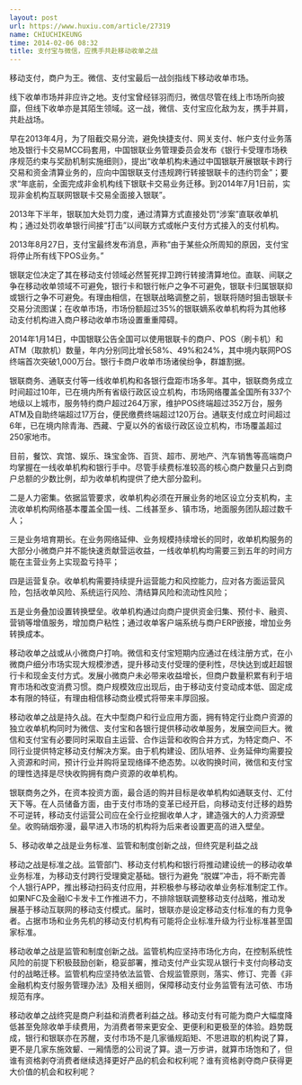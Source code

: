 ```yaml
---
layout: post
url: https://www.huxiu.com/article/27319
name: CHIUCHIKEUNG
time: 2014-02-06 08:32
title: 支付宝与微信，应携手共赴移动收单之战
---
```

移动支付，商户为王。微信、支付宝最后一战剑指线下移动收单市场。

线下收单市场并非应许之地。支付宝曾经铩羽而归，微信尽管在线上市场所向披靡，但线下收单亦是其陌生领域。这一战，微信、支付宝应化敌为友，携手并肩，共赴战场。

早在2013年4月，为了阻截交易分流，避免快捷支付、网关支付、帐户支付业务落地及银行卡交易MCC码套用，中国银联业务管理委员会发布《银行卡受理市场秩序规范约束与奖励机制实施细则》，提出“收单机构未通过中国银联开展银联卡跨行交易和资金清算业务的，应向中国银联支付违规跨行转接银联卡的违约罚金”；要求“年底前，全面完成非金机构线下银联卡交易业务迁移。到2014年7月1日前，实现非金机构互联网银联卡交易全面接入银联”。

2013年下半年，银联加大处罚力度，通过清算方式直接处罚“涉案”直联收单机构；通过处罚收单银行间接“打击”以间联方式或帐户支付方式接入的支付机构。

2013年8月27日，支付宝最终发布消息，声称“由于某些众所周知的原因，支付宝将停止所有线下POS业务。”

银联定位决定了其在移动支付领域必然誓死捍卫跨行转接清算地位。直联、间联之争在移动收单领域不可避免，银行卡和银行帐户之争不可避免，银联卡归属银联抑或银行之争不可避免。有理由相信，在银联战略调整之前，银联将随时狙击银联卡交易分流图谋；在收单市场，市场份额超过35%的银联嫡系收单机构将为其他移动支付机构进入商户移动收单市场设置重重障碍。

2014年1月14日，中国银联公告全国可以使用银联卡的商户、POS（刷卡机）和ATM（取款机）数量，年内分别同比增长58%、49%和24%，其中境内联网POS终端首次突破1,000万台。银行卡商户收单市场诸侯纷争，群雄割据。

银联商务、通联支付等一线收单机构和各银行盘距市场多年。其中，银联商务成立时间超过10年，已在境内所有省级行政区设立机构，市场网络覆盖全国所有337个地级以上城市，服务特约商户超过264万家，维护POS终端超过352万台，服务ATM及自助终端超过17万台，便民缴费终端超过120万台。通联支付成立时间超过6年，已在境内除青海、西藏、宁夏以外的省级行政区设立机构，市场覆盖超过250家地市。

目前，餐饮、宾馆、娱乐、珠宝金饰、百货、超市、房地产、汽车销售等高端商户均掌握在一线收单机构和银行手中。尽管手续费标准较高的核心商户数量只占到商户总额的少数比例，却为收单机构提供了绝大部分盈利。

二是人力密集。依据监管要求，收单机构必须在开展业务的地区设立分支机构，主流收单机构网络基本覆盖全国一线、二线甚至乡、镇市场，地面服务团队超过数千人；

三是业务培育期长。在业务网络延伸、业务规模持续增长的同时，收单机构服务的大部分小微商户并不能快速贡献营运收益，一线收单机构均需要三到五年的时间方能在主营业务上实现盈亏持平；

四是运营复杂。收单机构需要持续提升运营能力和风控能力，应对各方面运营风险，包括收单风险、系统运行风险、清结算风险和流动性风险；

五是业务叠加设置转换壁垒。收单机构通过向商户提供资金归集、预付卡、融资、营销等增值服务，增加商户粘性；通过收单客户端系统与商户ERP嵌接，增加业务转换成本。

移动收单之战或从小微商户打响。微信和支付宝短期内应通过在线注册方式，在小微商户细分市场实现大规模渗透，提升移动支付受理的便利性，尽快达到或赶超银行卡和现金支付方式。发展小微商户未必带来收益增长，但商户数量积累有利于培育市场和改变消费习惯。商户规模效应出现后，由于移动支付变动成本低、固定成本有限的特征，有理由相信移动商业模式将带来丰厚回报。

移动收单之战是持久战。在大中型商户和行业应用方面，拥有特定行业商户资源的独立收单机构同时为微信、支付宝和各银行提供移动收单服务，发展空间巨大。微信和支付宝有必要同时采取自主运营、合作运营和收购合并方式，为特定商户、不同行业提供特定移动支付解决方案。由于机构建设、团队培养、业务延伸均需要投入资源和时间，预计行业并购将呈现络绎不绝态势。以收购换时间，微信和支付宝的理性选择是尽快收购拥有商户资源的收单机构。

银联商务之外，在资本投资方面，最合适的购并目标是收单机构如通联支付、汇付天下等。在人员储备方面，由于支付市场的变革已经开启，向移动支付迁移的趋势不可逆转，移动支付运营公司应在全行业挖掘收单人才，建造强大的人力资源壁垒。收购硝烟弥漫，最早进入市场的机构将为后来者设置更高的进入壁垒。

5、移动收单之战是业务标准、监管和制度创新之战，但终究是利益之战

移动之战是标准之战。监管部门、移动支付机构和银行将推动建设统一的移动收单业务标准，为移动支付跨行受理奠定基础。银行为避免 “脱媒”冲击，将不断完善个人银行APP，推出移动扫码支付应用，并积极参与移动收单业务标准制定工作。如果NFC及金融IC卡发卡工作推进不力，不排除银联调整移动支付战略，推动发展基于移动互联网的移动支付模式。届时，银联亦是设定移动支付标准的有力竞争者。占据市场和业务先机的移动支付机构有可能将企业标准升级为行业标准甚至国家标准。

移动收单之战是监管和制度创新之战。监管机构应坚持市场化方向，在控制系统性风险的前提下积极鼓励创新，稳妥部署，推动支付产业实现从银行卡支付向移动支付的战略迁移。监管机构应坚持依法监管、合规监管原则，落实、修订、完善《非金融机构支付服务管理办法》及相关细则，保障移动支付业务监管有法可依、市场规范有序。

移动收单之战终究是商户利益和消费者利益之战。移动支付有可能为商户大幅度降低甚至免除收单手续费用，为消费者带来更安全、更便利和更极至的体验。趋势既成，银行和银联亦在苏醒，支付市场不是几家循规蹈矩、不思进取的机构说了算，更不是几家东施效颦、一厢情愿的公司说了算。退一万步讲，就算市场饱和了，但谁有资格剥夺消费者继续选择更好产品的机会和权利呢？谁有资格剥夺商户获得更大价值的机会和权利呢？

